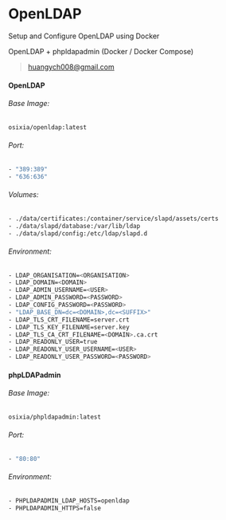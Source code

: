 # OpenLDAP
Setup and Configure OpenLDAP using Docker

OpenLDAP + phpldapadmin (Docker / Docker Compose)

> huangych008@gmail.com
>



#### OpenLDAP

###### Base Image:

```bash
osixia/openldap:latest
```

###### Port:

```bash
- "389:389"
- "636:636"
```

###### Volumes:

```bash
- ./data/certificates:/container/service/slapd/assets/certs
- ./data/slapd/database:/var/lib/ldap
- ./data/slapd/config:/etc/ldap/slapd.d
```

###### Environment:

```bash
- LDAP_ORGANISATION=<ORGANISATION>
- LDAP_DOMAIN=<DOMAIN>
- LDAP_ADMIN_USERNAME=<USER>
- LDAP_ADMIN_PASSWORD=<PASSWORD>
- LDAP_CONFIG_PASSWORD=<PASSWORD>
- "LDAP_BASE_DN=dc=<DOMAIN>,dc=<SUFFIX>"
- LDAP_TLS_CRT_FILENAME=server.crt
- LDAP_TLS_KEY_FILENAME=server.key
- LDAP_TLS_CA_CRT_FILENAME=<DOMAIN>.ca.crt
- LDAP_READONLY_USER=true
- LDAP_READONLY_USER_USERNAME=<USER>
- LDAP_READONLY_USER_PASSWORD=<PASSWORD>
```



#### phpLDAPadmin

###### Base Image:

```bash
osixia/phpldapadmin:latest
```

###### Port:

```bash
- "80:80"
```

###### Environment:

```bash
- PHPLDAPADMIN_LDAP_HOSTS=openldap
- PHPLDAPADMIN_HTTPS=false
```

